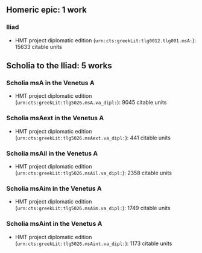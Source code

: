 ## Homeric epic: 1 work

### Iliad

-   HMT project diplomatic edition (`urn:cts:greekLit:tlg0012.tlg001.msA:`):  15633 citable units




## Scholia to the Iliad: 5 works

### Scholia msA in the Venetus A

-   HMT project diplomatic edition (`urn:cts:greekLit:tlg5026.msA.va_dipl:`):  9045 citable units


### Scholia msAext in the Venetus A

-   HMT project diplomatic edition (`urn:cts:greekLit:tlg5026.msAext.va_dipl:`):  441 citable units


### Scholia msAil in the Venetus A

-   HMT project diplomatic edition (`urn:cts:greekLit:tlg5026.msAil.va_dipl:`):  2358 citable units


### Scholia msAim in the Venetus A

-   HMT project diplomatic edition (`urn:cts:greekLit:tlg5026.msAim.va_dipl:`):  1749 citable units


### Scholia msAint in the Venetus A

-   HMT project diplomatic edition (`urn:cts:greekLit:tlg5026.msAint.va_dipl:`):  1173 citable units



